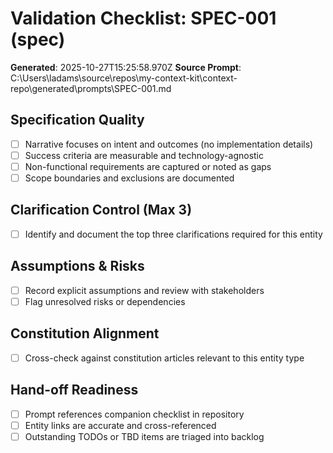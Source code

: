 # Validation Checklist: SPEC-001 (spec)

**Generated**: 2025-10-27T15:25:58.970Z
**Source Prompt**: C:\Users\ladams\source\repos\my-context-kit\context-repo\generated\prompts\SPEC-001.md

## Specification Quality
- [ ] Narrative focuses on intent and outcomes (no implementation details)
- [ ] Success criteria are measurable and technology-agnostic
- [ ] Non-functional requirements are captured or noted as gaps
- [ ] Scope boundaries and exclusions are documented

## Clarification Control (Max 3)
- [ ] Identify and document the top three clarifications required for this entity

## Assumptions & Risks
- [ ] Record explicit assumptions and review with stakeholders
- [ ] Flag unresolved risks or dependencies

## Constitution Alignment
- [ ] Cross-check against constitution articles relevant to this entity type

## Hand-off Readiness
- [ ] Prompt references companion checklist in repository
- [ ] Entity links are accurate and cross-referenced
- [ ] Outstanding TODOs or TBD items are triaged into backlog
